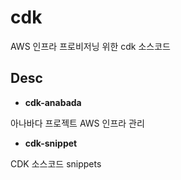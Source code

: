 # cdk

AWS 인프라 프로비저닝 위한 cdk 소스코드

## Desc

- **cdk-anabada**

아나바다 프로젝트 AWS 인프라 관리


- **cdk-snippet**

CDK 소스코드 snippets

